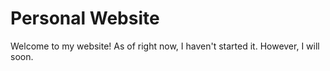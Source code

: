 # Personal Website

Welcome to my website! As of right now, I haven't started it. However, I will soon.
